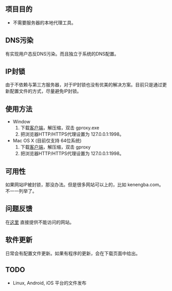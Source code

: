 项目目的
--------
* 不需要服务器的本地代理工具。

DNS污染
-------
有实现用户态反DNS污染。而且独立于系统的DNS配置。

IP封锁
------
由于不依赖与第三方服务器，对于IP封锁也没有优美的解决方案。目前只是通过更新配置文件的方式，尽量避免IP封锁。

使用方法
--------
* Window
    1. 下载[客户端](https://github.com/downloads/liruqi/west-chamber-season-3/west-chamber-proxy-20111222.zip)，解压缩，双击 gproxy.exe
    2. 把浏览器HTTP/HTTPS代理设置为 127.0.0.1:1998。
* Mac OS X (目前仅支持 64位系统)
    1. 下载[客户端](https://github.com/downloads/liruqi/west-chamber-season-3/west-chamber-proxy-mac-x64-20111217.zip)，解压缩，双击 gproxy
    2. 把浏览器HTTP/HTTPS代理设置为 127.0.0.1:1998。

    
可用性
------
如果网站IP被封锁，那没办法。但是很多网站可以上的，比如 kenengba.com。不一一列举了。

问题反馈
--------
在[这里](https://github.com/liruqi/west-chamber-season-3/issues) 直接提供不能访问的网站。

软件更新
-------
日常会有配置文件更新。如果有程序的更新，会在下载页面中给出。

TODO
----
* Linux, Android, iOS 平台的文件发布

